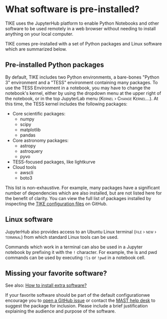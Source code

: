 # What software is pre-installed?

TIKE uses the JupyterHub platform to enable Python Notebooks and other software to be used remotely in a web browser without needing to install anything on your local computer.

TIKE comes pre-installed with a set of Python packages and Linux software which are summarized below.


## Pre-installed Python packages

By default, TIKE includes two Python environments, a bare-bones "Python 3" environment and a "TESS" environment containing many packages.  To use the TESS Environment in a notebook, you may have to change the notebook's kernel, either by using the dropdown menu at the upper right of the notebook, or in the top JupyterLab menu (<span style="font-variant:small-caps;">Kernel › Change Kernel...</span>). At this time, the TESS kernel includes the following packages:

* Core scientific packages:
    * numpy
    * scipy 
    * matplotlib
    * pandas
* Core astronomy packages:
    * astropy
    * astroquery
    * pyvo
* TESS-focused packages, like lightkurve
* Cloud tools 
    * awscli 
    * boto3

This list is non-exhaustive. For example, many packages have a significant number of dependencies which are also installed, but are not listed here for the benefit of clarity. You can view the full list of packages installed by inspecting the [TIKE configuration files](https://github.com/spacetelescope/science-platform-images/blob/main/deployments/tike/environments/tess/tess.pip) on GitHub.

## Linux software

JupyterHub also provides access to an Ubuntu Linux terminal (<span style="font-variant:small-caps;">file › new › terminal</span>) from which standard Linux tools can be used.

Commands which work in a terminal can also be used in a Jupyter notebook by prefixing it with the `!` character. For example, the ls and pwd commands can be used by executing `!ls` or `!pwd` in a notebook cell.


## Missing your favorite software?

See also: [How to install extra software?](extra-software.md)

If your favorite software should be part of the default configurationwe encourage you to [open a GitHub issue](https://github.com/spacetelescope/science-platform-images/issues) or contact the [MAST help desk](mailto:archive@stsci.edu) to suggest the package for inclusion. Please include a brief justification explaining the audience and purpose of the software.
